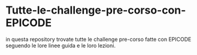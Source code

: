 # Tutte-le-challenge-pre-corso-con-EPICODE
in questa repository trovate tutte le challenge pre-corso fatte con EPICODE seguendo le lore linee guida e le loro lezioni.
